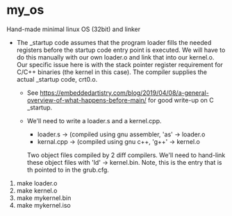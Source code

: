 # my_os
Hand-made minimal linux OS (32bit) and linker


- The _startup code assumes that the program loader fills the needed registers before the startup code entry point is executed. We will have to do this manually with our own loader.o and link that into our kernel.o. Our specific issue here
is with the stack pointer register requirement for C/C++ binaries (the kernel in this case). The compiler supplies the actual
_startup code, crt0.o.

   - See https://embeddedartistry.com/blog/2019/04/08/a-general-overview-of-what-happens-before-main/ for good write-up on C _startup.
   - We'll need to write a loader.s and a kernel.cpp.
      - loader.s -> (compiled using gnu assembler, 'as' -> loader.o
      - kernal.cpp -> (compiled using gnu c++, 'g++' -> kernel.o

      Two object files compiled by 2 diff compilers. We'll need to hand-link
      these object files with 'ld' -> kernel.bin. Note, this is the entry that
      is th pointed to in the grub.cfg.




1) make loader.o
2) make kernel.o
3) make mykernel.bin
4) make mykernel.iso


